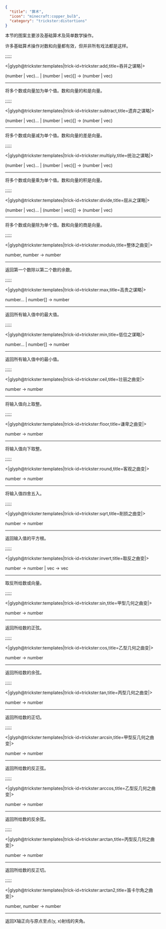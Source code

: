 ```json
{
  "title": "算术",
  "icon": "minecraft:copper_bulb",
  "category": "trickster:distortions"
}
```

本节的图案主要涉及基础算术及简单数学操作。


许多基础算术操作对数和向量都有效，但并非所有戏法都是这样。

;;;;;

<|glyph@trickster:templates|trick-id=trickster:add,title=吞并之谋略|>

(number | vec)... | (number | vec)[] -> (number | vec)

---

将多个数或向量加为单个值。数和向量的和是向量。

;;;;;

<|glyph@trickster:templates|trick-id=trickster:subtract,title=遗弃之谋略|>

(number | vec)... | (number | vec)[] -> (number | vec)

---

将多个数或向量减为单个值。数和向量的差是向量。

;;;;;

<|glyph@trickster:templates|trick-id=trickster:multiply,title=统治之谋略|>

(number | vec)... | (number | vec)[] -> (number | vec)

---

将多个数或向量乘为单个值。数和向量的积是向量。

;;;;;

<|glyph@trickster:templates|trick-id=trickster:divide,title=屈从之谋略|>

(number | vec)... | (number | vec)[] -> (number | vec)

---

将多个数或向量除为单个值。数和向量的商是向量。

;;;;;

<|glyph@trickster:templates|trick-id=trickster:modulo,title=整体之曲变|>

number, number -> number

---

返回第一个数除以第二个数的余数。

;;;;;

<|glyph@trickster:templates|trick-id=trickster:max,title=高贵之谋略|>

number... | number[] -> number

---

返回所有输入值中的最大值。

;;;;;

<|glyph@trickster:templates|trick-id=trickster:min,title=低位之谋略|>

number... | number[] -> number

---

返回所有输入值中的最小值。

;;;;;

<|glyph@trickster:templates|trick-id=trickster:ceil,title=壮丽之曲变|>

number -> number

---

将输入值向上取整。

;;;;;

<|glyph@trickster:templates|trick-id=trickster:floor,title=谦卑之曲变|>

number -> number

---

将输入值向下取整。

;;;;;

<|glyph@trickster:templates|trick-id=trickster:round,title=客观之曲变|>

number -> number

---

将输入值四舍五入。

;;;;;

<|glyph@trickster:templates|trick-id=trickster:sqrt,title=削损之曲变|>

number -> number

---

返回输入值的平方根。

;;;;;

<|glyph@trickster:templates|trick-id=trickster:invert,title=取反之曲变|>

number -> number | vec -> vec

---

取反所给数或向量。

;;;;;

<|glyph@trickster:templates|trick-id=trickster:sin,title=甲型几何之曲变|>

number -> number

---

返回所给数的正弦。

;;;;;

<|glyph@trickster:templates|trick-id=trickster:cos,title=乙型几何之曲变|>

number -> number

---

返回所给数的余弦。

;;;;;

<|glyph@trickster:templates|trick-id=trickster:tan,title=丙型几何之曲变|>

number -> number

---

返回所给数的正切。

;;;;;

<|glyph@trickster:templates|trick-id=trickster:arcsin,title=甲型反几何之曲变|>

number -> number

---

返回所给数的反正弦。

;;;;;

<|glyph@trickster:templates|trick-id=trickster:arccos,title=乙型反几何之曲变|>

number -> number

---

返回所给数的反余弦。

;;;;;

<|glyph@trickster:templates|trick-id=trickster:arctan,title=丙型反几何之曲变|>

number -> number

---

返回所给数的反正切。

;;;;;

<|glyph@trickster:templates|trick-id=trickster:arctan2,title=笛卡尔角之曲变|>

number, number -> number

---

返回X轴正向与原点至点(y, x)射线的夹角。